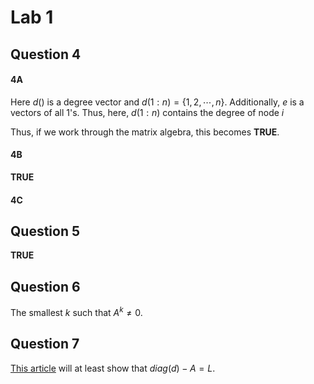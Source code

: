 # Lab 1 

## Question 4

#### 4A
Here $d()$ is a degree vector and $d(1:n) = \{1, 2, \cdots, n\}$. Additionally, $e$ is a vectors of all 1's. Thus, here, $d(1:n)$ contains the degree of node $i$

Thus, if we work through the matrix algebra, this becomes **TRUE**.

#### 4B

**TRUE**

#### 4C

## Question 5

**TRUE**

## Question 6

The smallest $k$ such that $A^k\ne 0$.

## Question 7

[This article](https://en.wikipedia.org/wiki/Laplacian_matrix) will at least show that $diag(d) - A = L$.